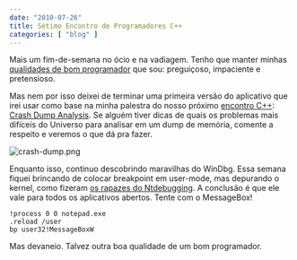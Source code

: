 ```yaml
---
date: "2010-07-26"
title: Sétimo Encontro de Programadores C++
categories: [ "blog" ]
---
```

Mais um fim-de-semana no ócio e na vadiagem. Tenho que manter minhas [qualidades de bom programador](http://c2.com/cgi/wiki?LazinessImpatienceHubris) que sou: preguiçoso, impaciente e pretensioso.

Mas nem por isso deixei de terminar uma primeira versão do aplicativo que irei usar como base na minha palestra do nosso próximo [encontro C++](http://www.ccppbrasil.org/wiki/Grupo:Encontro_VII): [Crash Dump Analysis](/images/crashdumpanalysis.7z). Se alguém tiver dicas de quais os problemas mais difíceis do Universo para analisar em um dump de memória, comente a respeito e veremos o que dá pra fazer.

![crash-dump.png](http://i.imgur.com/wNd2Z1m.png)

Enquanto isso, continuo descobrindo maravilhas do WinDbg. Essa semana fiquei brincando de colocar breakpoint em user-mode, mas depurando o kernel, como fizeram [os rapazes do Ntdebugging](http://blogs.msdn.com/b/ntdebugging/archive/2010/07/20/debugging-services-startup-in-svchost-from-a-kernel-mode-debug-session.aspx). A conclusão é que ele vale para todos os aplicativos abertos. Tente com o MessageBox!

    
    !process 0 0 notepad.exe
    .reload /user
    bp user32!MessageBoxW

Mas devaneio. Talvez outra boa qualidade de um bom programador.

